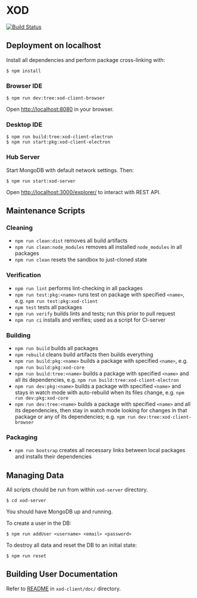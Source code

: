 XOD
===

[![Build Status](https://travis-ci.com/xodio/xod.svg?token=qpYnhqFDqibUozbjyas8&branch=master)](https://travis-ci.com/xodio/xod)

Deployment on localhost
-----------------------

Install all dependencies and perform package cross-linking with:

    $ npm install

### Browser IDE

    $ npm run dev:tree:xod-client-browser

Open <http://localhost:8080> in your browser.

### Desktop IDE

    $ npm run build:tree:xod-client-electron
    $ npm run start:pkg:xod-client-electron

### Hub Server

Start MongoDB with default network settings. Then:

    $ npm run start:xod-server

Open <http://localhost:3000/explorer/> to interact with REST API.

Maintenance Scripts
-------------------

### Cleaning

* `npm run clean:dist` removes all build artifacts
* `npm run clean:node_modules` removes all installed `node_modules` in all packages
* `npm run clean` resets the sandbox to just-cloned state

### Verification

* `npm run lint` performs lint-checking in all packages
* `npm run test:pkg:<name>` runs test on package with specified `<name>`,
  e.g.  `npm run test:pkg:xod-client`
* `npm test` tests all packages
* `npm run verify` builds lints and tests; run this prior to pull request
* `npm run ci` installs and verifies; used as a script for CI-server

### Building

* `npm run build` builds all packages
* `npm rebuild` cleans build artifacts then builds everything
* `npm run build:pkg:<name>` builds a package with specified `<name>`,
  e.g. `npm run build:pkg:xod-core`
* `npm run build:tree:<name>` builds a package with specified `<name>`
  and all its dependencies, e.g. `npm run build:tree:xod-client-electron`
* `npm run dev:pkg:<name>` builds a package with specified `<name>` and
  stays in watch mode with auto-rebuild when its files change,
  e.g. `npm run dev:pkg:xod-core`
* `npm run dev:tree:<name>` builds a package with specified `<name>` and all
  its dependencies, then stay in watch mode looking for changes in that
  package or any of its dependencies;
  e.g. `npm run dev:tree:xod-client-browser`

### Packaging

* `npm run bootsrap` creates all necessary links between local packages and
  installs their dependencies

Managing Data
-------------

All scripts chould be run from within `xod-server` directory.

    $ cd xod-server

You should have MongoDB up and running.

To create a user in the DB:

    $ npm run addUser <username> <email> <password>

To destroy all data and reset the DB to an initial state:

    $ npm run reset

Building User Documentation
---------------------------

Refer to [README](xod-client/doc/README.md) in `xod-client/doc/` directory.
